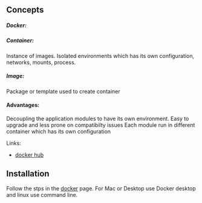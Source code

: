 Concepts
--
##### Docker:


##### Container: 
Instance of images. Isolated environments which has its own configuration, 
networks, mounts, process.

##### Image: 
Package or template used to create container

#### Advantages:
Decoupling the application modules to have its own environment. Easy to 
upgrade and less prone on compatibilty issues 
Each module run in different container which has its own configuration

Links:

 - [docker hub](https://hub.docker.com/)

Installation
----
Follow the stps in the [docker](https://docs.docker.com/) page. 
For Mac or Desktop use Docker desktop and linux use command line.


 